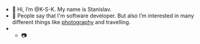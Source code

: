 - 👋 Hi, I’m @K-S-K. My name is Stanislav.
- 👀 People say that I'm software developer. But also I’m interested in many different things like [photography](https://www.instagram.com/stanislaw.kiselevskii/) and travelling.
- - :camera: 


<!---
- 🌱 I’m currently learning [photography](https://www.instagram.com/stanislaw.kiselevskii/)
- 💞️ I’m looking to collaborate on ...
- 📫 How to reach me ...
--->

<!---
K-S-K/K-S-K is a ✨ special ✨ repository because its `README.md` (this file) appears on your GitHub profile.
You can click the Preview link to take a look at your changes.
--->
